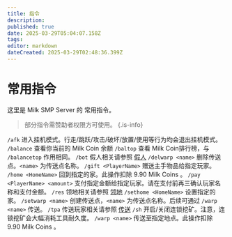 ```yaml
---
title: 指令
description: 
published: true
date: 2025-03-29T05:04:07.158Z
tags: 
editor: markdown
dateCreated: 2025-03-29T02:48:36.399Z
---
```


# 常用指令
这里是 Milk SMP Server 的 常用指令。
> 部分指令需赞助者权限方可使用。
{.is-info}

`/afk` 进入挂机模式。行走/跳跃/攻击/破坏/放置/使用等行为均会退出挂机模式。
`/balance` 查看你当前的 Milk Coin 余额
`/baltop` 查看 Milk Coin排行榜，与 `/balancetop` 作用相同。
`/bot` 假人相关请参照 [假人](/zh/SMP服务器/SMP游戏内内容/假人)
`/delwarp <name>` 删除传送点。`<name>` 为传送点名称。
`/gift <PlayerName>` 赠送主手物品给指定玩家。
`/home <HomeName>` 回到指定的家。此操作扣除 9.90 Milk Coins 。
`/pay <PlayerName> <amount>` 支付指定金额给指定玩家。请在支付前再三确认玩家名称和支付金额。
`/res` 领地相关请参照 [领地](/zh/SMP服务器/SMP游戏内内容/3)
`/sethome <HomeName>` 设置指定的家。
`/setwarp <name>` 创建传送点，`<name>` 为传送点名称。后续可通过 `/warp <name>` 传送。
`/tpa` 传送玩家相关请参照 [传送](/zh/SMP服务器/SMP游戏内内容/4)
`/sh` 开启/关闭连锁挖矿。注意，连锁挖矿会大幅消耗工具耐久度。
`/warp <name>` 传送至指定地点。此操作扣除 9.90 Milk Coins 。
